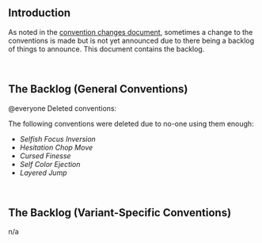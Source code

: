 ## Introduction

As noted in the [convention changes document](convention-changes.md), sometimes a change to the conventions is made but is not yet announced due to there being a backlog of things to announce. This document contains the backlog.

<br />

## The Backlog (General Conventions)

@everyone Deleted conventions:

The following conventions were deleted due to no-one using them enough:

- *Selfish Focus Inversion*
- *Hesitation Chop Move*
- *Cursed Finesse*
- *Self Color Ejection*
- *Layered Jump*

<br />

## The Backlog (Variant-Specific Conventions)

n/a
